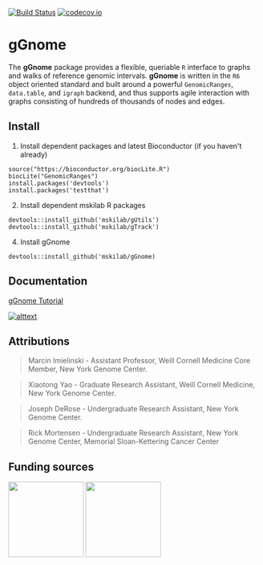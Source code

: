 [![Build Status](https://travis-ci.org/mskilab/gGnome.svg?branch=master)](https://travis-ci.org/mskilab/gGnome)
[![codecov.io](https://img.shields.io/codecov/c/github/mskilab/gGnome.svg)](https://codecov.io/github/mskilab/gGnome?branch=master)

# gGnome

The **gGnome** package provides a flexible, queriable `R` interface to graphs
and walks of reference genomic intervals.  **gGnome** is written in the `R6` object
oriented standard and built around a powerful `GenomicRanges`, `data.table`, and
`igraph` backend, and thus supports agile interaction with graphs consisting of
hundreds of thousands of nodes and edges.  

## Install

1. Install dependent packages and latest Bioconductor (if you haven't already)

```{r}
source("https://bioconductor.org/biocLite.R")
biocLite("GenomicRanges")
install.packages('devtools')
install.packages('testthat')
```


2. Install dependent mskilab R packages

```{r}
devtools::install_github('mskilab/gUtils')
devtools::install_github('mskilab/gTrack')
```

4. Install gGnome

```{r}
devtools::install_github('mskilab/gGnome)
```

Documentation 
------------

[gGnome Tutorial](http://mskilab.com/gGnome/tutorial.html)

[![alttext](https://github.com/mskilab/gGnome/raw/master/docs/gGnome.png) ](http://mskilab.com/gGnome/tutorial.html)

<!---
[gGnome Developer Reference](docs/reference.md)
-->

<div id="attributions"/>

Attributions
------------
> Marcin Imielinski - Assistant Professor, Weill Cornell Medicine
> Core Member, New York Genome Center.

> Xiaotong Yao - Graduate Research Assistant, Weill Cornell Medicine, New York
> Genome Center.

> Joseph DeRose - Undergraduate Research Assistant, New York Genome Center.

> Rick Mortensen - Undergraduate Research Assistant, New York Genome Center,
> Memorial Sloan-Kettering Cancer Center

Funding sources
------------

<img
src="https://static1.squarespace.com/static/562537a8e4b0bbf0e0b819f1/5ad81984575d1f7d69517350/5ad819f02b6a28750f79597c/1524111879079/DDCF.jpeg?format=1500w"
height="150" class ="center"> <img
src="https://static1.squarespace.com/static/562537a8e4b0bbf0e0b819f1/5ad81984575d1f7d69517350/5ad819b8aa4a996c2d584594/1524111841815/BWF.png?format=500w"
height="150" class ="center">




```
